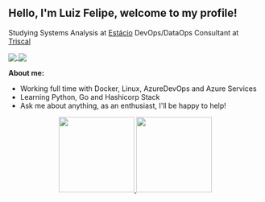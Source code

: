 ## Hello, I'm Luiz Felipe, welcome to my profile!

 Studying Systems Analysis at <a target="_blank" href="https://portal.estacio.br/?estado=RJ">Estácio</a>
 DevOps/DataOps Consultant at <a target="_blank" href="https://www.triscal.com.br/" >Triscal </a>

<a href="https://www.linkedin.com/in/luiz-felipe-torres/">
  <img align="center" src="https://img.shields.io/badge/LinkedIn-1C1C1C?style=for-the-badge&logo=linkedin&logoColor=95FF15" />
</a>

<a href="mailto:lftsiqueira1@gmail.com">
  <img align="center" src="https://img.shields.io/badge/Gmail-1C1C1C?style=for-the-badge&logo=gmail&logoColor=95FF15" />
</a>

**About me:**

- Working full time with Docker, Linux, AzureDevOps and Azure Services
- Learning Python, Go and Hashicorp Stack
- Ask me about anything, as an enthusiast, I'll be happy to help!

<div align="center">
  <a href="https://github.com/Felipenho">
  <img height="150em" src="https://github-readme-stats.vercel.app/api?username=Felipenho&show_icons=true&theme=dark&include_all_commits=true&count_private=true"/>
  <img height="150em" src="https://github-readme-stats.vercel.app/api/top-langs/?username=Felipenho&layout=compact&langs_count=7&theme=dark"/>
</div>
